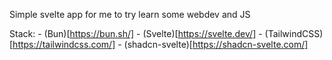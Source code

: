 
Simple svelte app for me to try learn some webdev and JS

Stack:
    - (Bun)[https://bun.sh/]
    - (Svelte)[https://svelte.dev/]
    - (TailwindCSS)[https://tailwindcss.com/]
    - (shadcn-svelte)[https://shadcn-svelte.com/]